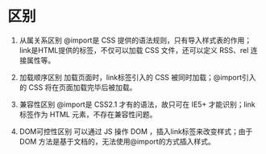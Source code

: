 # 区别
1. 从属关系区别
@import是 CSS 提供的语法规则，只有导入样式表的作用；link是HTML提供的标签，不仅可以加载 CSS 文件，还可以定义 RSS、rel 连接属性等。

2. 加载顺序区别
加载页面时，link标签引入的 CSS 被同时加载；@import引入的 CSS 将在页面加载完毕后被加载。

3. 兼容性区别
@import是 CSS2.1 才有的语法，故只可在 IE5+ 才能识别；link标签作为 HTML 元素，不存在兼容性问题。

4. DOM可控性区别
可以通过 JS 操作 DOM ，插入link标签来改变样式；由于 DOM 方法是基于文档的，无法使用@import的方式插入样式。
